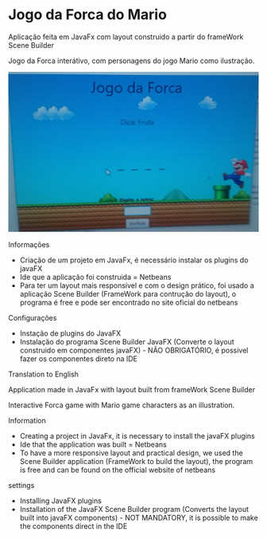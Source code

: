 # Jogo da Forca do Mario
Aplicação feita em JavaFx com layout construido a partir do frameWork Scene Builder

Jogo da Forca interátivo, com personagens do jogo Mario como ilustração.


![GitHub Logo](src/jogodaforca/imagens/banner.jpeg)

Informações
- Criação de um projeto em JavaFx, é necessário instalar os plugins do javaFX
- Ide que a aplicação foi construida = Netbeans
- Para ter um layout mais responsível e com o design prático, foi usado a aplicação Scene Builder (FrameWork para contrução do layout), o programa é free e pode ser encontrado no site oficial do netbeans


Configurações
- Instação de plugins do JavaFX
- Instalação do programa Scene Builder JavaFX (Converte o layout construido em componentes javaFX) - NÃO OBRIGATÓRIO, é possivel fazer os componentes direto na IDE



Translation to English

Application made in JavaFx with layout built from frameWork Scene Builder

Interactive Forca game with Mario game characters as an illustration.

Information
- Creating a project in JavaFx, it is necessary to install the javaFX plugins
- Ide that the application was built = Netbeans
- To have a more responsive layout and practical design, we used the Scene Builder application (FrameWork to build the layout), the program is free and can be found on the official website of netbeans

settings
- Installing JavaFX plugins
- Installation of the JavaFX Scene Builder program (Converts the layout built into javaFX components) - NOT MANDATORY, it is possible to make the components direct in the IDE

